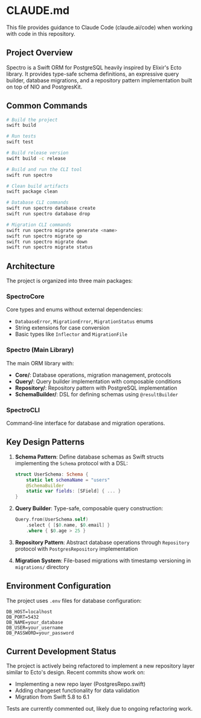 # CLAUDE.md

This file provides guidance to Claude Code (claude.ai/code) when working with code in this repository.

## Project Overview

Spectro is a Swift ORM for PostgreSQL heavily inspired by Elixir's Ecto library. It provides type-safe schema definitions, an expressive query builder, database migrations, and a repository pattern implementation built on top of NIO and PostgresKit.

## Common Commands

```bash
# Build the project
swift build

# Run tests
swift test

# Build release version
swift build -c release

# Build and run the CLI tool
swift run spectro

# Clean build artifacts
swift package clean

# Database CLI commands
swift run spectro database create
swift run spectro database drop

# Migration CLI commands
swift run spectro migrate generate <name>
swift run spectro migrate up
swift run spectro migrate down
swift run spectro migrate status
```

## Architecture

The project is organized into three main packages:

### SpectroCore
Core types and enums without external dependencies:
- `DatabaseError`, `MigrationError`, `MigrationStatus` enums
- String extensions for case conversion
- Basic types like `Inflector` and `MigrationFile`

### Spectro (Main Library)
The main ORM library with:
- **Core/**: Database operations, migration management, protocols
- **Query/**: Query builder implementation with composable conditions
- **Repository/**: Repository pattern with PostgreSQL implementation
- **SchemaBuilder/**: DSL for defining schemas using `@resultBuilder`

### SpectroCLI
Command-line interface for database and migration operations.

## Key Design Patterns

1. **Schema Pattern**: Define database schemas as Swift structs implementing the `Schema` protocol with a DSL:
   ```swift
   struct UserSchema: Schema {
       static let schemaName = "users"
       @SchemaBuilder
       static var fields: [SField] { ... }
   }
   ```

2. **Query Builder**: Type-safe, composable query construction:
   ```swift
   Query.from(UserSchema.self)
       .select { [$0.name, $0.email] }
       .where { $0.age > 25 }
   ```

3. **Repository Pattern**: Abstract database operations through `Repository` protocol with `PostgresRepository` implementation

4. **Migration System**: File-based migrations with timestamp versioning in `migrations/` directory

## Environment Configuration

The project uses `.env` files for database configuration:
```env
DB_HOST=localhost
DB_PORT=5432
DB_NAME=your_database
DB_USER=your_username
DB_PASSWORD=your_password
```

## Current Development Status

The project is actively being refactored to implement a new repository layer similar to Ecto's design. Recent commits show work on:
- Implementing a new repo layer (PostgresRepo.swift)
- Adding changeset functionality for data validation
- Migration from Swift 5.8 to 6.1

Tests are currently commented out, likely due to ongoing refactoring work.